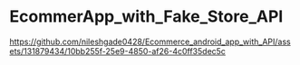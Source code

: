 # EcommerApp_with_Fake_Store_API


https://github.com/nileshgade0428/Ecommerce_android_app_with_API/assets/131879434/10bb255f-25e9-4850-af26-4c0ff35dec5c

